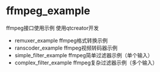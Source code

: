 # ffmpeg_example
ffmpeg接口使用示例
使用qtcreator开发
- remuxer_example ffmpeg格式转换示例
- ranscoder_example ffmpeg视频转码器示例
- simple_filter_example ffmpeg简单过滤器示例（单个输入）
- complex_filter_example ffmpeg复杂过滤器示例（多个输入）
